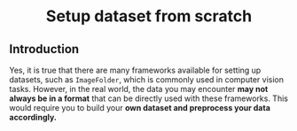 <p align="center">
 <h1 align="center">Setup dataset from scratch </h1>
</p>

## Introduction
Yes, it is true that there are many frameworks available for setting up datasets, such as `ImageFolder`, which is commonly used in computer vision tasks. However, in the real world, the data you may encounter **may not always be in a format** that can be directly used with these frameworks. This would require you to build your **own dataset and preprocess your data accordingly.**


